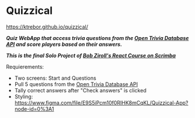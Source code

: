 # Quizzical

https://ktrebor.github.io/quizzical/

***Quiz WebApp that access trivia questions from the [Open Trivia Database API](https://opentdb.com/) and score players based on their answers.***

***This is the final Solo Project of [Bob Ziroll's React Course on Scrimba](https://scrimba.com/learn/learnreact)***

Requierements:
- Two screens: Start and Questions
- Pull 5 questions from the [Open Trivia Database API](https://opentdb.com/)
- Tally correct answers after "Check answers" is clicked
- Styling: https://www.figma.com/file/E9S5iPcm10f0RIHK8mCqKL/Quizzical-App?node-id=0%3A1

